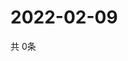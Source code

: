 # 2022-02-09
  共 0条

  <!-- BEGIN -->
  <!-- 最后更新时间Wed Feb 09 2022 04:05:59 GMT+0000 (Coordinated Universal Time) -->
  
  <!-- END -->
  
  